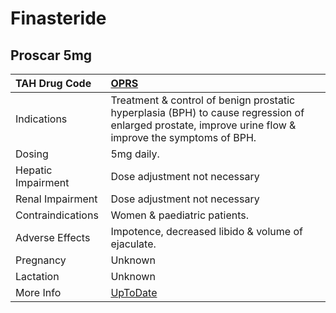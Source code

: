 # Finasteride

## Proscar 5mg

| TAH Drug Code      | [OPRS](https://www.tahsda.org.tw/drugs/hissearch.php?drug_code=OPRS)                                                                                  |
|:-------------------|:------------------------------------------------------------------------------------------------------------------------------------------------------|
| Indications        | Treatment & control of benign prostatic hyperplasia (BPH) to cause regression of enlarged prostate, improve urine flow & improve the symptoms of BPH. |
| Dosing             | 5mg daily.                                                                                                                                            |
| Hepatic Impairment | Dose adjustment not necessary                                                                                                                         |
| Renal Impairment   | Dose adjustment not necessary                                                                                                                         |
| Contraindications  | Women & paediatric patients.                                                                                                                          |
| Adverse Effects    | Impotence, decreased libido & volume of ejaculate.                                                                                                    |
| Pregnancy          | Unknown                                                                                                                                               |
| Lactation          | Unknown                                                                                                                                               |
| More Info          | [UpToDate](https://www.uptodate.com/contents/finasteride-drug-information)                                                                            |

